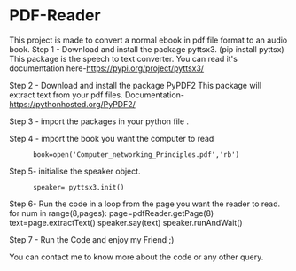 # PDF-Reader
This project is made to convert a normal ebook in pdf file format to an audio book.
Step 1 - Download and install the package pyttsx3. (pip install pyttsx)
          This package is the speech to text converter.
          You can read it's documentation here-https://pypi.org/project/pyttsx3/
          
Step 2 - Download and install the package PyPDF2
          This package will extract text from your pdf files.
          Documentation-https://pythonhosted.org/PyPDF2/

Step 3 - import the packages in your python file .

Step 4 - import the book you want the computer to read 
          
          book=open('Computer_networking_Principles.pdf','rb')

Step 5- initialise the speaker object.
          
          speaker= pyttsx3.init()

Step 6- Run the code in a loop from the page you want the reader to read.
        for num in range(8,pages):
           page=pdfReader.getPage(8)
           text=page.extractText()
           speaker.say(text)
           speaker.runAndWait()

Step 7 - Run the Code and enjoy my Friend ;) 

You can contact me to know more about the code or any other query.
 
